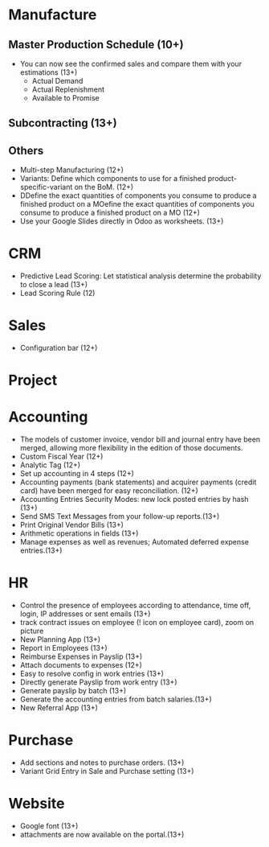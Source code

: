 # Manufacture

## Master Production Schedule (10+)

- You can now see the confirmed sales and compare them with your estimations (13+)
  - Actual Demand
  - Actual Replenishment
  - Available to Promise

## Subcontracting (13+)

## Others
- Multi-step Manufacturing (12+)
- Variants: Define which components to use for a finished product-specific-variant on the BoM. (12+)
- DDefine the exact quantities of components you consume to produce a finished product on a MOefine the exact quantities of components you consume to produce a finished product on a MO (12+)
- Use your Google Slides directly in Odoo as worksheets. (13+)

# CRM
- Predictive Lead Scoring: Let statistical analysis determine the probability to close a lead (13+)
- Lead Scoring Rule (12)

# Sales
- Configuration bar (12+)

# Project

# Accounting

- The models of customer invoice, vendor bill and journal entry have been merged, allowing more flexibility in the edition of those documents.
- Custom Fiscal Year (12+)
- Analytic Tag (12+)
- Set up accounting in 4 steps (12+)
- Accounting payments (bank statements) and acquirer payments (credit card) have been merged for easy reconciliation. (12+)
- Accounting Entries Security Modes: new lock posted entries by hash (13+)
- Send SMS Text Messages from your follow-up reports.(13+)
- Print Original Vendor Bills (13+)
- Arithmetic operations in fields (13+)
- Manage expenses as well as revenues; Automated deferred expense entries.(13+)

# HR
- Control the presence of employees according to attendance, time off, login, IP addresses or sent emails (13+)
- track contract issues on employee (! icon on employee card), zoom on picture
- New Planning App (13+)
- Report in Employees (13+)
- Reimburse Expenses in Payslip (13+)
- Attach documents to expenses (12+)
- Easy to resolve config in work entries (13+)
- Directly generate Payslip from work entry (13+)
- Generate payslip by batch (13+)
- Generate the accounting entries from batch salaries.(13+)
- New Referral App (13+)

# Purchase
- Add sections and notes to purchase orders. (13+)
- Variant Grid Entry in Sale and Purchase setting (13+)

# Website
- Google font (13+)
- attachments are now available on the portal.(13+)
